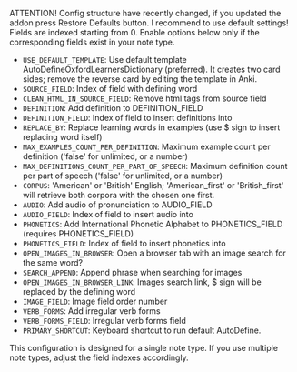 ATTENTION!
Config structure have recently changed, if you updated the addon press Restore Defaults button.
I recommend to use default settings!
Fields are indexed starting from 0. Enable options below only if the corresponding fields exist in your note type.

* `USE_DEFAULT_TEMPLATE`: Use default template AutoDefineOxfordLearnersDictionary (preferred). It creates two card sides; remove the reverse card by editing the template in Anki.
* `SOURCE_FIELD`: Index of field with defining word
* `CLEAN_HTML_IN_SOURCE_FIELD`: Remove html tags from source field
* `DEFINITION`: Add definition to DEFINITION_FIELD
* `DEFINITION_FIELD`: Index of field to insert definitions into
* `REPLACE_BY`: Replace learning words in examples (use $ sign to insert replacing word itself)
* `MAX_EXAMPLES_COUNT_PER_DEFINITION`: Maximum example count per definition ('false' for unlimited, or a number)
* `MAX_DEFINITIONS_COUNT_PER_PART_OF_SPEECH`: Maximum definition count per part of speech ('false' for unlimited, or a number)
* `CORPUS`: 'American' or 'British' English; 'American_first' or 'British_first' will retrieve both corpora with the chosen one first.
* `AUDIO`: Add audio of pronunciation to AUDIO_FIELD
* `AUDIO_FIELD`: Index of field to insert audio into
* `PHONETICS`: Add International Phonetic Alphabet to PHONETICS_FIELD (requires PHONETICS_FIELD)
* `PHONETICS_FIELD`: Index of field to insert phonetics into
* `OPEN_IMAGES_IN_BROWSER`: Open a browser tab with an image search for the same word?
* `SEARCH_APPEND`: Append phrase when searching for images
* `OPEN_IMAGES_IN_BROWSER_LINK`: Images search link, $ sign will be replaced by the defining word
* `IMAGE_FIELD`: Image field order number
* `VERB_FORMS`: Add irregular verb forms
* `VERB_FORMS_FIELD`: Irregular verb forms field
* `PRIMARY_SHORTCUT`: Keyboard shortcut to run default AutoDefine.

This configuration is designed for a single note type. If you use multiple note types, adjust the field indexes accordingly.
